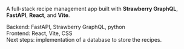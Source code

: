 A full-stack recipe management app built with **Strawberry GraphQL**, **FastAPI**, **React**, and **Vite**.

Backend: FastAPI, Strawberry GraphQL, python  
Frontend: React, Vite, CSS  
Next steps: implementation of a database to store the recipes.

